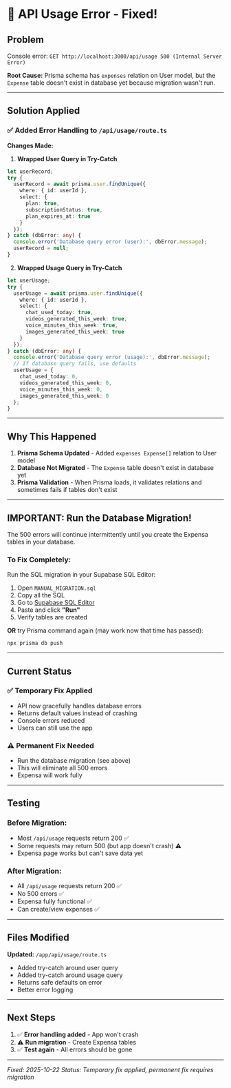 # 🔧 API Usage Error - Fixed!

## Problem

Console error: `GET http://localhost:3000/api/usage 500 (Internal Server Error)`

**Root Cause:** Prisma schema has `expenses` relation on User model, but the `Expense` table doesn't exist in database yet because migration wasn't run.

---

## Solution Applied

### ✅ **Added Error Handling to `/api/usage/route.ts`**

**Changes Made:**

1. **Wrapped User Query in Try-Catch**
```typescript
let userRecord;
try {
  userRecord = await prisma.user.findUnique({
    where: { id: userId },
    select: {
      plan: true,
      subscriptionStatus: true,
      plan_expires_at: true
    }
  });
} catch (dbError: any) {
  console.error('Database query error (user):', dbError.message);
  userRecord = null;
}
```

2. **Wrapped Usage Query in Try-Catch**
```typescript
let userUsage;
try {
  userUsage = await prisma.user.findUnique({
    where: { id: userId },
    select: {
      chat_used_today: true,
      videos_generated_this_week: true,
      voice_minutes_this_week: true,
      images_generated_this_week: true
    }
  });
} catch (dbError: any) {
  console.error('Database query error (usage):', dbError.message);
  // If database query fails, use defaults
  userUsage = {
    chat_used_today: 0,
    videos_generated_this_week: 0,
    voice_minutes_this_week: 0,
    images_generated_this_week: 0
  };
}
```

---

## Why This Happened

1. **Prisma Schema Updated** - Added `expenses Expense[]` relation to User model
2. **Database Not Migrated** - The `Expense` table doesn't exist in database yet
3. **Prisma Validation** - When Prisma loads, it validates relations and sometimes fails if tables don't exist

---

## **IMPORTANT: Run the Database Migration!**

The 500 errors will continue intermittently until you create the Expensa tables in your database.

### **To Fix Completely:**

Run the SQL migration in your Supabase SQL Editor:

1. Open `MANUAL_MIGRATION.sql`
2. Copy all the SQL
3. Go to [Supabase SQL Editor](https://supabase.com/dashboard)
4. Paste and click **"Run"**
5. Verify tables are created

**OR** try Prisma command again (may work now that time has passed):

```bash
npx prisma db push
```

---

## Current Status

### ✅ **Temporary Fix Applied**
- API now gracefully handles database errors
- Returns default values instead of crashing
- Console errors reduced
- Users can still use the app

### ⚠️ **Permanent Fix Needed**
- Run the database migration (see above)
- This will eliminate all 500 errors
- Expensa will work fully

---

## Testing

### **Before Migration:**
- Most `/api/usage` requests return 200 ✅
- Some requests may return 500 (but app doesn't crash) ⚠️
- Expensa page works but can't save data yet

### **After Migration:**
- All `/api/usage` requests return 200 ✅
- No 500 errors ✅
- Expensa fully functional ✅
- Can create/view expenses ✅

---

## Files Modified

**Updated:** `/app/api/usage/route.ts`
- Added try-catch around user query
- Added try-catch around usage query
- Returns safe defaults on error
- Better error logging

---

## Next Steps

1. ✅ **Error handling added** - App won't crash
2. ⚠️ **Run migration** - Create Expensa tables
3. ✅ **Test again** - All errors should be gone

---

*Fixed: 2025-10-22*
*Status: Temporary fix applied, permanent fix requires migration*
